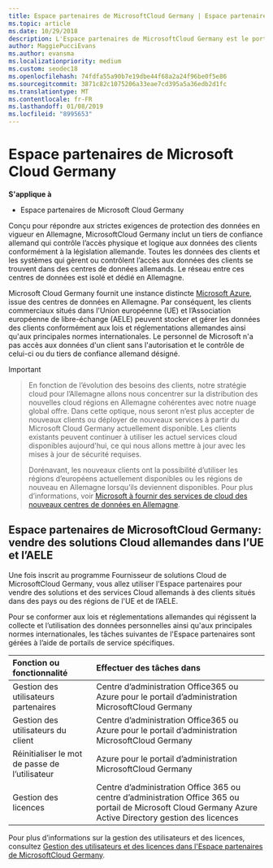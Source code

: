```yaml
---
title: Espace partenaires de MicrosoftCloud Germany | Espace partenaires de MicrosoftCloud Germany
ms.topic: article
ms.date: 10/29/2018
description: L'Espace partenaires de MicrosoftCloud Germany est le portail professionnel des partenaires Microsoft qui souhaitent proposer des solutions Cloud Microsoft aux clients situés dans les pays de l’UE et de l’AELE.
author: MaggiePucciEvans
ms.author: evansma
ms.localizationpriority: medium
ms.custom: seodec18
ms.openlocfilehash: 74fdfa55a90b7e19dbe44f68a2a24f96be0f5e86
ms.sourcegitcommit: 3871c82c1075206a33eae7cd395a5a36edb2d1fc
ms.translationtype: MT
ms.contentlocale: fr-FR
ms.lasthandoff: 01/08/2019
ms.locfileid: "8995653"
---
```

# <a name="partner-center-for-microsoft-cloud-germany"></a>Espace partenaires de Microsoft Cloud Germany

**S'applique à**

-  Espace partenaires de Microsoft Cloud Germany

Conçu pour répondre aux strictes exigences de protection des données en vigueur en Allemagne, MicrosoftCloud Germany inclut un tiers de confiance allemand qui contrôle l’accès physique et logique aux données des clients conformément à la législation allemande. Toutes les données des clients et les systèmes qui gèrent ou contrôlent l’accès aux données des clients se trouvent dans des centres de données allemands. Le réseau entre ces centres de données est isolé et dédié en Allemagne.

Microsoft Cloud Germany fournit une instance distincte [Microsoft Azure](https://go.microsoft.com/fwlink/?linkid=847992), issue des centres de données en Allemagne. Par conséquent, les clients commerciaux situés dans l'Union européenne (UE) et l’Association européenne de libre-échange (AELE) peuvent stocker et gérer les données des clients conformément aux lois et réglementations allemandes ainsi qu'aux principales normes internationales. Le personnel de Microsoft n'a pas accès aux données d'un client sans l'autorisation et le contrôle de celui-ci ou du tiers de confiance allemand désigné.

> [!IMPORTANT]

> En fonction de l’évolution des besoins des clients, notre stratégie cloud pour l’Allemagne allons nous concentrer sur la distribution des nouvelles cloud régions en Allemagne cohérentes avec notre nuage global offre. Dans cette optique, nous seront n’est plus accepter de nouveaux clients ou déployer de nouveaux services à partir du Microsoft Cloud Germany actuellement disponible. Les clients existants peuvent continuer à utiliser les actuel services cloud disponibles aujourd'hui, ce qui nous allons mettre à jour avec les mises à jour de sécurité requises. 
> 
> Dorénavant, les nouveaux clients ont la possibilité d’utiliser les régions d’européens actuellement disponibles ou les régions de nouveau en Allemagne lorsqu’ils deviennent disponibles. Pour plus d’informations, voir [Microsoft à fournir des services de cloud des nouveaux centres de données en Allemagne](https://news.microsoft.com/europe/2018/08/31/microsoft-to-deliver-cloud-services-from-new-datacentres-in-germany-in-2019-to-meet-evolving-customer-needs/). 


## <a name="partner-center-for-microsoft-cloud-germany-selling-german-cloud-solutions-in-eu-and-efta"></a>Espace partenaires de MicrosoftCloud Germany: vendre des solutions Cloud allemandes dans l’UE et l’AELE

Une fois inscrit au programme Fournisseur de solutions Cloud de MicrosoftCloud Germany, vous allez utiliser l'Espace partenaires pour vendre des solutions et des services Cloud allemands à des clients situés dans des pays ou des régions de l'UE et de l’AELE. 

Pour se conformer aux lois et réglementations allemandes qui régissent la collecte et l’utilisation des données personnelles ainsi qu'aux principales normes internationales, les tâches suivantes de l'Espace partenaires sont gérées à l’aide de portails de service spécifiques. 

Fonction ou fonctionnalité | Effectuer des tâches dans
:--- | :---
Gestion des utilisateurs partenaires | Centre d’administration Office365 ou Azure pour le portail d’administration MicrosoftCloud Germany
Gestion des utilisateurs du client | Centre d’administration Office365 ou Azure pour le portail d’administration MicrosoftCloud Germany
Réinitialiser le mot de passe de l’utilisateur | Azure pour le portail d’administration MicrosoftCloud Germany
Gestion des licences | Centre d’administration Office 365 ou centre d’administration Office 365 ou portail de Microsoft Cloud Germany Azure Active Directory gestion des licences


Pour plus d’informations sur la gestion des utilisateurs et des licences, consultez [Gestion des utilisateurs et des licences dans l'Espace partenaires de MicrosoftCloud Germany](user-management-in-partner-center-for-microsoft-cloud-germany.md).


